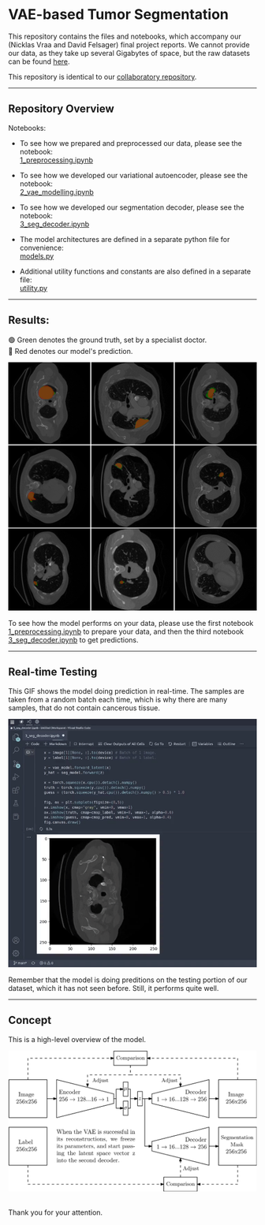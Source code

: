 # VAE-based Tumor Segmentation
This repository contains the files and notebooks, which accompany our (Nicklas Vraa and David Felsager) final project reports. We cannot provide our data, as they take up several Gigabytes of space, but the raw datasets can be found [here](http://medicaldecathlon.com/).

This repository is identical to our [collaboratory repository](https://github.com/felsager/vae_lung_tumor_segmentation).

---
## Repository Overview
Notebooks:
- To see how we prepared and preprocessed our data, please see the notebook: \
  [1_preprocessing.ipynb](https://github.com/NicklasVraa/vae_based_segmentation/blob/main/notebooks/1_preprocessing.ipynb)

- To see how we developed our variational autoencoder, please see the notebook: \
  [2_vae_modelling.ipynb](https://github.com/NicklasVraa/vae_based_segmentation/blob/main/notebooks/2_vae_modelling.ipynb)

- To see how we developed our segmentation decoder, please see the notebook: \
  [3_seg_decoder.ipynb](https://github.com/NicklasVraa/vae_based_segmentation/blob/main/notebooks/3_seg_decoder.ipynb)

- The model architectures are defined in a separate python file for convenience: \
  [models.py](https://github.com/NicklasVraa/vae_based_segmentation/blob/main/notebooks/models.py)

- Additional utility functions and constants are also defined in a separate file: \
  [utility.py](https://github.com/NicklasVraa/vae_based_segmentation/blob/main/notebooks/utility.py)

---
## Results:
🟢 Green denotes the ground truth, set by a specialist doctor. \
🔴 Red denotes our model's prediction.

![Find in figures directory, if not loaded.](figures/results.png)

To see how the model performs on your data, please use the first notebook [1_preprocessing.ipynb](https://github.com/NicklasVraa/vae_based_segmentation/blob/main/notebooks/1_preprocessing.ipynb) to prepare your data, and then the third notebook [3_seg_decoder.ipynb](https://github.com/NicklasVraa/vae_based_segmentation/blob/main/notebooks/3_seg_decoder.ipynb) to get predictions.

---
## Real-time Testing
This GIF shows the model doing prediction in real-time. The samples are taken from a random batch each time, which is why there are many samples, that do not contain cancerous tissue.

![Find in results directory, if not loaded.](results/model_test_1.gif)

Remember that the model is doing preditions on the testing portion of our dataset, which it has not seen before. Still, it performs quite well.

---
## Concept
This is a high-level overview of the model.

![Model architecture and information flow.](figures/model_arch.svg)

\
Thank you for your attention.
